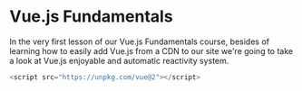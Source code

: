 # Vue.js Fundamentals

In the very first lesson of our Vue.js Fundamentals course, besides of learning how to easily add Vue.js from a CDN to our site we're going to take a look at Vue.js enjoyable and automatic reactivity system.


```js
<script src="https://unpkg.com/vue@2"></script>
```